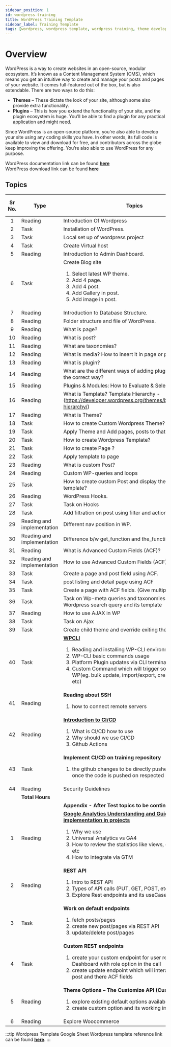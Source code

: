 ```yaml
---
sidebar_position: 1
id: wordpress-training
title: WordPress Training Template
sidebar_label: Training Template
tags: [wordpress, wordpress template, wordpress training, theme development, acf, woocommerce]
---
```


# Overview

WordPress is a way to create websites in an open-source, modular ecosystem. It’s known as a Content Management System (CMS), which means you get an intuitive way to create and manage your posts and pages of your website. It comes full-featured out of the box, but is also extendable. There are two ways to do this:

- **Themes** – These dictate the look of your site, although some also provide extra functionality.
- **Plugins** – This is how you extend the functionality of your site, and the plugin ecosystem is huge. You’ll be able to find a plugin for any practical application and might need.

Since WordPress is an open-source platform, you’re also able to develop your site using any coding skills you have. In other words, its full code is available to view and download for free, and contributors across the globe keep improving the offering. You’re also able to use WordPress for any purpose.

WordPress documentation link can be found [**here**](https://developer.wordpress.org/)<br />
WordPress download link can be found [**here**](https://wordpress.org/download/releases/)

## Topics

Sr No. | Type | Topics | Efforts (in hrs)
:-: | --- | --- | :-:
1 | Reading | Introduction Of Wordpress | 1 |
2 | Task | Installation of WordPress. | 1 |
3 | Task | Local set up of wordpress project | 1 |
4 | Task | Create Virtual host | 2 |
5 | Reading | Introduction to Admin Dashboard. | 6 |
6 | Task | Create Blog site <ol><li>Select latest WP theme.</li><li>Add 4 page.</li><li>Add 4 post.</li><li>Add Gallery in post.</li><li>Add image in post.</li></ol> | 4 |
7 | Reading | Introduction to Database Structure. | 4 |
8 | Reading |	Folder structure and file of WordPress. | 3 |
9 | Reading |	What is page? | 0.5 |
10 | Reading |	What is post? | 0.5 |
11 | Reading |	What are taxonomies? | 1 |
12 | Reading |	What is media? How to insert it in page or post | 1 |
13 | Reading |	What is plugin? | 1 |
14 | Reading |	What are the different ways of adding plugins and what is the correct way? | 1 |
15 | Reading |	Plugins & Modules: How to Evaluate & Select | 1 |
16 | Reading |	What is Template? Template Hierarchy - (https://developer.wordpress.org/themes/basics/template-hierarchy/) | 3 |
17 | Reading |	What is Theme? | 2 |
18 | Task | How to create Custom Wordpress Theme? | 3 |
19 | Task | Apply Theme and Add pages, posts to that theme. | 1 |
20 | Task | How to create Wordpress Template?	| 4 |
21 | Task | How to create Page ?	| 2 |
22 | Task | Apply template to page	| 2 |
23 | Reading |	What is custom Post?	| 2 |
24 | Reading |	Custom WP-queries and loops |	2 |
25 | Task | How to create custom Post and display them on any template? | 6 |
26 | Reading |	WordPress Hooks. | 4 |
27 | Task | Task on Hooks | 6 |
28 | Task |	Add filtration on post using filter and action hooks. | 4 |
29 | Reading and implementation | Different nav position in WP. | 1 |
30 | Reading and implementation | Difference b/w get_function and the_function. | 0.5 |
31 | Reading |	What is Advanced Custom Fields (ACF)? | 1 |
32 | Reading and implementation | How to use Advanced Custom Fields (ACF)? | 2 |
33 | Task |	Create a page and  post field using ACF. | 4 |
34 | Task |	post listing and detail page using ACF | 6 |
35 | Task |	Create a page with ACF fields. (Give multiple templates ) | 14 |
36 | Task |	Task on Wp-meta queries and taxonomies queries, Wordpress search query and its template | 10 |
37 | Reading |	How to use AJAX in WP | 4 |
38 | Task | Task on Ajax | 12 |
39 | Task | Create child theme and override exiting theme | 6 |
40 | Task | [**WPCLI**](../../../docs/processes/Toolkit/wp-cli.md) <ol><li>Reading and installing WP-CLI environment</li><li>WP-CLI basic commands usage</li><li>Platform Plugin updates via CLI terminal</li><li>Custom Command which will trigger some activity in WP(eg. bulk update, import/export, creatinng users, etc)</li></ol> | 8 |
41 | Reading | **Reading about SSH** <ol><li>how to connect remote servers</li></ol> | 2 |
42 | Reading | [**Introduction to CI/CD**](../../../docs/processes/delivery/Continous/github-action/github-action-for-wordpress.md) <ol><li>What is CI/CD how to use</li><li>Why should we use CI/CD</li><li>Github Actions</li></ol> | 3 |
43 | Task | **Implement CI/CD on training repository** <ol><li>the github changes to be directly pushed to the server once the code is pushed on respected branch</li></ol> | 3 |
44 | Reading |	Security Guidelines | 4 |
| | **Total Hours** | | **157.5**
| | | **Appendix - After Test topics to be continued** | 
1 | Reading |	[**Google Analytics Understanding and Guideline for implementation in projects**](../../../docs//processes/analytics/google-analytics.md) <ol><li>Why we use</li><li>Universal Analytics vs GA4</li><li>How to review the statistics like views, events details etc</li><li>How to integrate via GTM</li></ol> | 5 |
2 | Reading |	**REST API** <ol><li>Intro to REST API</li><li>Types of API calls (PUT, GET, POST, etc)</li><li>Explore Rest endpoints and its useCase</li></ol> | 4 |
3 | Task | **Work on default endpoints** <ol><li>fetch posts/pages</li><li>create new post/pages via REST API</li><li>update/delete post/pages</li></ol> | 7 |
4 | Task | **Custom REST endpoints** <ol><li>create your custom endpoint for user registration in Dashboard with role option in the call</li><li>create update endpoint which will interact with custom post and there ACF fields</li></ol> | 6 |
5 | Reading |	**Theme Options – The Customize API (Customizer)** <ol><li>explore existing default options available</li><li>create custom option and its working in the customizer</li></ol> | 4 |
6 | Reading |	Explore Woocommerce | 4 |

:::tip Wordpress Template Google Sheet
Wordpress template reference link can be found [**here**](https://docs.google.com/spreadsheets/d/1myWnRqq5nVxsTbaxh86jDPIv6rE5klkg1Qsq7axuFys/edit#gid=61816199).
:::